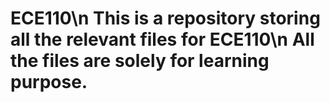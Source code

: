 # ECE110\n This is a repository storing all the relevant files for ECE110\n All the files are solely for learning purpose.
